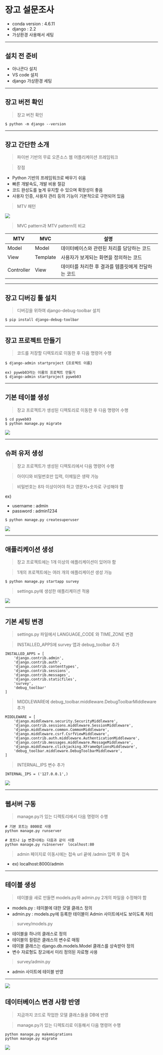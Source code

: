 # 장고 설문조사

- conda version : 4.6.11
- django : 2.2
- 가상환경 사용해서 세팅

**************************

## 설치 전 준비
- 아나콘다 설치
- VS code 설치
- django 가상환경 세팅

**************************

## 장고 버전 확인
> 장고 버전 확인

```
$ python -m django --version
```

**************************

## 장고 간단한 소개
> 파이썬 기반의 무료 오픈소스 웹 어플리케이션 프레임워크

> 장점

- Python 기반의 프레임워크로 배우기 쉬움
- 빠른 개발속도, 개발 비용 절감
- 코드 완성도를 높게 유지할 수 있으며 확장성이 좋음
- 사용자 인증, 사용자 관리 등의 기능이 기본적으로 구현되어 있음

> MTV 패턴

![](./img/0.png)

> MVC pattern과 MTV pattern의 비교

MTV | MVC | 설명
----|-----|-------
Model       | Model     | 데이터베이스와 관련된 처리를 담당하는 코드
View        | Template  | 사용자가 보게되는 화면을 정의하는 코드
Controller  | View      | 데이터를 처리한 후 결과를 템플릿에게 전달하는 코드


**************************

## 장고 디버깅 툴 설치
> 디버깅을 위하여 django-debug-toolbar 설치

``` 
$ pip install django-debug-toolbar
```

**************************

## 장고 프로젝트 만들기
> 코드를 저장할 디렉토리로 이동한 후 다음 명령어 수행

``` 
$ django-admin startproject {프로젝트 이름}

ex) pyweb03라는 이름의 프로젝트 만들기
$ django-admin startproject pyweb03
```

**************************

## 기본 테이블 생성
> 장고 프로젝트가 생성된 디렉토리로 이동한 후 다음 명령어 수행

```
$ cd pyweb03
$ python manage.py migrate
```
![](./img/1.png)

**************************

## 슈퍼 유저 생성
> 장고 프로젝트가 생성된 디렉토리에서 다음 명령어 수행

> 아이디와 비밀번호만 입력, 이메일은 생략 가능

> 비밀번호는 8자 이상이어야 하고 영문자+숫자로 구성해야 함

ex)
- username : admin
- password : admin1234

```
$ python manage.py createsuperuser
```
![](./img/2.png)

**************************

## 애플리케이션 생성
> 장고 프로젝트에는 1개 이상의 애플리케이션이 있어야 함

> 1개의 프로젝트에는 여러 개의 애플리케이션 생성 가능

```
$ python manage.py startapp survey
```

> settings.py에 생성한 애플리케이션 적용

![](./img/3.png)

**************************

## 기본 세팅 변경
> settings.py 파일에서 LANGUAGE_CODE 와 TIME_ZONE 변경

> INSTALLED_APPS에 survey 앱과 debug_toolbar 추가

```
INSTALLED_APPS = [
    'django.contrib.admin',
    'django.contrib.auth',
    'django.contrib.contenttypes',
    'django.contrib.sessions',
    'django.contrib.messages',
    'django.contrib.staticfiles',
    'survey',
    'debug_toolbar'
]
```

> MIDDLEWARE에 debug_toolbar.middleware.DebugToolbarMiddleware 추가
```
MIDDLEWARE = [
    'django.middleware.security.SecurityMiddleware',
    'django.contrib.sessions.middleware.SessionMiddleware',
    'django.middleware.common.CommonMiddleware',
    'django.middleware.csrf.CsrfViewMiddleware',
    'django.contrib.auth.middleware.AuthenticationMiddleware',
    'django.contrib.messages.middleware.MessageMiddleware',
    'django.middleware.clickjacking.XFrameOptionsMiddleware',
    'debug_toolbar.middleware.DebugToolbarMiddleware',
]
```

> INTERNAL_IPS 변수 추가

```
INTERNAL_IPS = ('127.0.0.1',)
```

![](./img/6.png)

**************************

## 웹서버 구동
> manage.py가 있는 디렉토리에서 다음 명령어 수행

```
# 기본 포트는 8000로 사용
python manage.py runserver

# 포트나 ip 변경시에는 다음과 같이 사용
python manage.py ru1nserver  localhost:80
```

> admin 페이지로 이동시에는 접속 url 끝에 /admin 입력 후 접속
- ex) localhost:8000/admin

**************************

## 테이블 생성
> 테이블을 새로 만들면 models.py와 admin.py 2개의 파일을 수정해야 함
- models.py : 테이블에 대한 모델 클래스 정의
- admin.py : models.py에 등록한 테이블이 Admin 사이트에서도 보이도록 처리

> survey/models.py
- 테이블을 하나의 클래스로 정의
- 테이블의 컬럼은 클래스의 변수로 매핑
- 테이블 클래스는 django.db.models.Model 클래스를 상속받아 정의
- 변수 자료형도 장고에서 미리 정의된 자료형 사용

> survey/admin.py
- admin 사이트에 테이블 반영

**************************

![](./img/4.png)

## 데이터베이스 변경 사항 반영
> 지금까지 코드로 작업한 모델 클래스들을 DB에 반영

> manage.py가 있는 디렉토리로 이동해서 다음 명령어 수행

```
python manage.py makemigrations
python manage.py migrate
```

![](./img/5.png)
